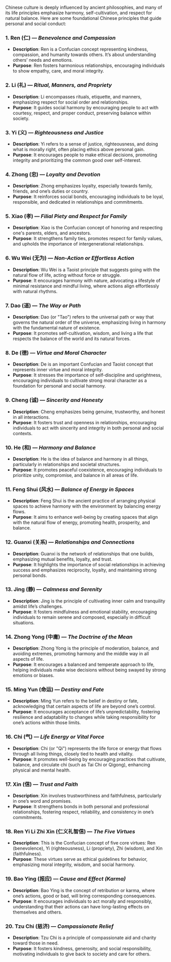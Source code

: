 Chinese culture is deeply influenced by ancient philosophies, and many of its life principles emphasize harmony, self-cultivation, and respect for natural balance. Here are some foundational Chinese principles that guide personal and social conduct:

### 1. **Ren (仁)** — *Benevolence and Compassion*
   - **Description**: Ren is a Confucian concept representing kindness, compassion, and humanity towards others. It’s about understanding others’ needs and emotions.
   - **Purpose**: Ren fosters harmonious relationships, encouraging individuals to show empathy, care, and moral integrity.

### 2. **Li (礼)** — *Ritual, Manners, and Propriety*
   - **Description**: Li encompasses rituals, etiquette, and manners, emphasizing respect for social order and relationships.
   - **Purpose**: It guides social harmony by encouraging people to act with courtesy, respect, and proper conduct, preserving balance within society.

### 3. **Yi (义)** — *Righteousness and Justice*
   - **Description**: Yi refers to a sense of justice, righteousness, and doing what is morally right, often placing ethics above personal gain.
   - **Purpose**: It encourages people to make ethical decisions, promoting integrity and prioritizing the common good over self-interest.

### 4. **Zhong (忠)** — *Loyalty and Devotion*
   - **Description**: Zhong emphasizes loyalty, especially towards family, friends, and one’s duties or country.
   - **Purpose**: It reinforces social bonds, encouraging individuals to be loyal, responsible, and dedicated in relationships and commitments.

### 5. **Xiao (孝)** — *Filial Piety and Respect for Family*
   - **Description**: Xiao is the Confucian concept of honoring and respecting one's parents, elders, and ancestors.
   - **Purpose**: It strengthens family ties, promotes respect for family values, and upholds the importance of intergenerational relationships.

### 6. **Wu Wei (无为)** — *Non-Action or Effortless Action*
   - **Description**: Wu Wei is a Taoist principle that suggests going with the natural flow of life, acting without force or struggle.
   - **Purpose**: It encourages harmony with nature, advocating a lifestyle of minimal resistance and mindful living, where actions align effortlessly with natural rhythms.

### 7. **Dao (道)** — *The Way or Path*
   - **Description**: Dao (or "Tao") refers to the universal path or way that governs the natural order of the universe, emphasizing living in harmony with the fundamental nature of existence.
   - **Purpose**: It promotes self-cultivation, wisdom, and living a life that respects the balance of the world and its natural forces.

### 8. **De (德)** — *Virtue and Moral Character*
   - **Description**: De is an important Confucian and Taoist concept that represents inner virtue and moral integrity.
   - **Purpose**: It stresses the importance of self-discipline and uprightness, encouraging individuals to cultivate strong moral character as a foundation for personal and social harmony.

### 9. **Cheng (诚)** — *Sincerity and Honesty*
   - **Description**: Cheng emphasizes being genuine, trustworthy, and honest in all interactions.
   - **Purpose**: It fosters trust and openness in relationships, encouraging individuals to act with sincerity and integrity in both personal and social contexts.

### 10. **He (和)** — *Harmony and Balance*
   - **Description**: He is the idea of balance and harmony in all things, particularly in relationships and societal structures.
   - **Purpose**: It promotes peaceful coexistence, encouraging individuals to prioritize unity, compromise, and balance in all areas of life.

### 11. **Feng Shui (风水)** — *Balance of Energy in Spaces*
   - **Description**: Feng Shui is the ancient practice of arranging physical spaces to achieve harmony with the environment by balancing energy flows.
   - **Purpose**: It aims to enhance well-being by creating spaces that align with the natural flow of energy, promoting health, prosperity, and balance.

### 12. **Guanxi (关系)** — *Relationships and Connections*
   - **Description**: Guanxi is the network of relationships that one builds, emphasizing mutual benefits, loyalty, and trust.
   - **Purpose**: It highlights the importance of social relationships in achieving success and emphasizes reciprocity, loyalty, and maintaining strong personal bonds.

### 13. **Jing (静)** — *Calmness and Serenity*
   - **Description**: Jing is the principle of cultivating inner calm and tranquility amidst life’s challenges.
   - **Purpose**: It fosters mindfulness and emotional stability, encouraging individuals to remain serene and composed, especially in difficult situations.

### 14. **Zhong Yong (中庸)** — *The Doctrine of the Mean*
   - **Description**: Zhong Yong is the principle of moderation, balance, and avoiding extremes, promoting harmony and the middle way in all aspects of life.
   - **Purpose**: It encourages a balanced and temperate approach to life, helping individuals make wise decisions without being swayed by strong emotions or biases.

### 15. **Ming Yun (命运)** — *Destiny and Fate*
   - **Description**: Ming Yun refers to the belief in destiny or fate, acknowledging that certain aspects of life are beyond one’s control.
   - **Purpose**: It encourages acceptance of life’s unpredictability, fostering resilience and adaptability to changes while taking responsibility for one’s actions within those limits.

### 16. **Chi (气)** — *Life Energy or Vital Force*
   - **Description**: Chi (or "Qi") represents the life force or energy that flows through all living things, closely tied to health and vitality.
   - **Purpose**: It promotes well-being by encouraging practices that cultivate, balance, and circulate chi (such as Tai Chi or Qigong), enhancing physical and mental health.

### 17. **Xin (信)** — *Trust and Faith*
   - **Description**: Xin involves trustworthiness and faithfulness, particularly in one’s word and promises.
   - **Purpose**: It strengthens bonds in both personal and professional relationships, fostering respect, reliability, and consistency in one’s commitments.

### 18. **Ren Yi Li Zhi Xin (仁义礼智信)** — *The Five Virtues*
   - **Description**: This is the Confucian concept of five core virtues: Ren (benevolence), Yi (righteousness), Li (propriety), Zhi (wisdom), and Xin (faithfulness).
   - **Purpose**: These virtues serve as ethical guidelines for behavior, emphasizing moral integrity, wisdom, and social harmony.

### 19. **Bao Ying (报应)** — *Cause and Effect (Karma)*
   - **Description**: Bao Ying is the concept of retribution or karma, where one’s actions, good or bad, will bring corresponding consequences.
   - **Purpose**: It encourages individuals to act morally and responsibly, understanding that their actions can have long-lasting effects on themselves and others.

### 20. **Tzu Chi (慈济)** — *Compassionate Relief*
   - **Description**: Tzu Chi is a principle of compassionate aid and charity toward those in need.
   - **Purpose**: It fosters kindness, generosity, and social responsibility, motivating individuals to give back to society and care for others. 
